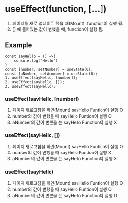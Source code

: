 # useEffect(function, [...])
1. 페이지를 새로 업데이트 했을 때(Mount), function이 실행 됨.
2. [] 에 들어있는 값이 변했을 때, function이 실행 됨.

## Example

```
const sayHello = () =>{
    console.log("Hello")
}
const [number, setNumber] = useState(0);
const [aNumber, setAnumber] = useState(0);
1. useEffect(sayHello, [number]);
2. useEffect(sayHello, []);
3. useEffect(sayHello);
```

### useEffect(sayHello, [number])
1. 페이지 새로고침을 하면(Mount) sayHello Funtion이 실행 O
2. number의 값이 변했을 때 sayHello Funtion이 실행 O
3. aNumber의 값이 변했을 는 sayHello Function이 실행 X 

### useEffect(sayHello, [])
1. 페이지 새로고침을 하면(Mount) sayHello Funtion이 실행 O
2. number의 값이 변했을 때 sayHello Funtion이 실행 X
3. aNumber의 값이 변했을 는 sayHello Function이 실행 X 

### useEffect(sayHello)
1. 페이지 새로고침을 하면(Mount) sayHello Funtion이 실행 O
2. number의 값이 변했을 때 sayHello Funtion이 실행 O
3. aNumber의 값이 변했을 는 sayHello Function이 실행 O